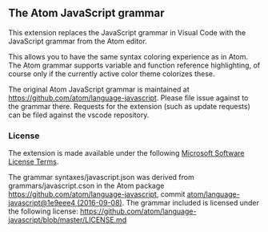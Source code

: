 ## The Atom JavaScript grammar 

This extension replaces the JavaScript grammar in Visual Code with the JavaScript grammar from the Atom editor. 

This allows you to have the same syntax coloring experience as in Atom. The Atom grammar supports
variable and function reference highlighting, of course only if the currently active color theme colorizes these.

The original Atom JavaScript grammar is maintained at https://github.com/atom/language-javascript. Please file issue against to the grammar
there.
Requests for the extension (such as update requests) can be filed against the vscode repository.

### License
The extension is made available under the following [Microsoft Software License Terms](LICENSE.txt).

The grammar syntaxes/javascript.json was derived from grammars/javascript.cson in the 
Atom package https://github.com/atom/language-javascript, commit [atom/language-javascript@1e9eee4 (2016-09-08)](https://github.com/atom/language-javascript/commit/1e9eee42c100b929156dedc2345e7c1370bcdb7d). 
The grammar included is licensed under the following license: https://github.com/atom/language-javascript/blob/master/LICENSE.md
